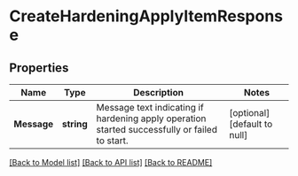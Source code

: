 # CreateHardeningApplyItemResponse

## Properties
Name | Type | Description | Notes
------------ | ------------- | ------------- | -------------
**Message** | **string** | Message text indicating if hardening apply operation started successfully or failed to start. | [optional] [default to null]

[[Back to Model list]](../README.md#documentation-for-models) [[Back to API list]](../README.md#documentation-for-api-endpoints) [[Back to README]](../README.md)


